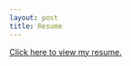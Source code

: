 ```yaml
---
layout: post
title: Resume
---
```


<div class="p-centered">
  <a href="/assets/images/LindsayCadeResume.pdf">Click here to view my resume.</a>
</div>
